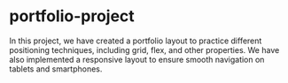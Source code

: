 # portfolio-project
In this project, we have created a portfolio layout to practice different positioning techniques, including grid, flex, and other properties. We have also implemented a responsive layout to ensure smooth navigation on tablets and smartphones.
